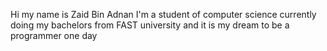 Hi my name is Zaid Bin Adnan I'm a student of computer science currently doing my bachelors from FAST university and it is my dream to be a programmer one day
